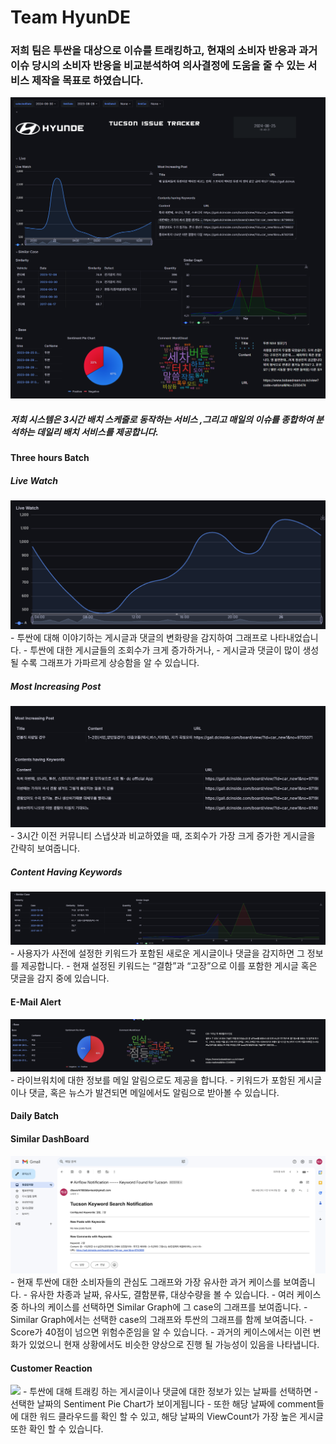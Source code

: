 # Team HyunDE

### 저희 팀은 투싼을 대상으로 이슈를 트래킹하고, 현재의 소비자 반응과 과거 이슈 당시의 소비자 반응을 비교분석하여 의사결정에 도움을 줄 수 있는 서비스 제작을 목표로 하였습니다.

<img src="https://github.com/ssangmin-junior/softeer_wiki/blob/main/files/grafana.png?raw=true" >

##### 저희 시스템은 3시간 배치 스케줄로 동작하는 서비스 ,그리고 매일의 이슈를 종합하여 분석하는 데일리 배치 서비스를 제공합니다. 
#### Three hours Batch
##### **Live Watch** 
<img src="https://github.com/ssangmin-junior/softeer_wiki/blob/main/files/dash1.png?raw=true" >
  - 투싼에 대해 이야기하는 게시글과 댓글의 변화량을 감지하여 그래프로 나타내었습니다.
  - 투싼에 대한 게시글들의 조회수가 크게 증가하거나,
  - 게시글과 댓글이 많이 생성될 수록 그래프가 가파르게 상승함을 알 수 있습니다.

##### **Most Increasing Post**
<img src="https://github.com/ssangmin-junior/softeer_wiki/blob/main/files/dash2.png?raw=true" >
  - 3시간 이전 커뮤니티 스냅샷과 비교하였을 때, 조회수가 가장 크게 증가한 게시글을 간략히 보여줍니다.

##### **Content Having Keywords**
<img src="https://github.com/ssangmin-junior/softeer_wiki/blob/main/files/dash3.png?raw=true" >
  - 사용자가 사전에 설정한 키워드가 포함된 새로운 게시글이나 댓글을 감지하면 그 정보를 제공합니다.
  - 현재 설정된 키워드는 “결함”과  “고장”으로 이를 포함한 게시글 혹은 댓글을 감지 중에 있습니다.

#### **E-Mail Alert**
<img src="https://github.com/ssangmin-junior/softeer_wiki/blob/main/files/dash4.png?raw=true" >
  - 라이브워치에 대한 정보를 메일 알림으로도 제공을 합니다.
  - 키워드가 포함된 게시글이나 댓글, 혹은 뉴스가 발견되면 메일에서도 알림으로 받아볼 수 있습니다.

#### Daily Batch

#### **Similar DashBoard**
<img src="https://github.com/ssangmin-junior/softeer_wiki/blob/main/files/dash5.png?raw=true" >
  - 현재 투싼에 대한 소비자들의  관심도 그래프와 가장 유사한 과거 케이스를 보여줍니다.
  - 유사한 차종과 날짜, 유사도, 결함분류, 대상수량을 볼 수 있습니다.
  - 여러 케이스중 하나의 케이스를 선택하면 Similar Graph에 그 case의 그래프를 보여줍니다.
  - Similar Graph에서는 선택한 case의 그래프와 투싼의 그래프를 함께 보여줍니다.
  - Score가 40점이 넘으면 위험수준임을 알 수 있습니다.
  - 과거의 케이스에서는 이런 변화가 있었으니 현재 상황에서도 비슷한 양상으로 진행 될 가능성이 있음을 나타냅니다.

#### **Customer Reaction**
<img src="https://github.com/ssangmin-junior/softeer_wiki/blob/main/files/dash6.png?raw=true" >
  - 투싼에 대해 트래킹 하는 게시글이나 댓글에 대한 정보가 있는 날짜를 선택하면
  - 선택한 날짜의 Sentiment Pie Chart가 보이게됩니다
  - 또한 해당 날짜에 comment들에 대한 워드 클라우드를 확인 할 수 있고, 해당  날짜의 ViewCount가 가장 높은 게시글 또한 확인 할 수 있습니다.



